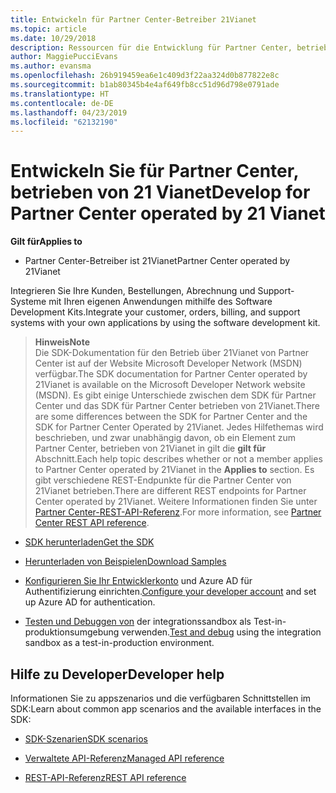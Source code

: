 ```yaml
---
title: Entwickeln für Partner Center-Betreiber 21Vianet
ms.topic: article
ms.date: 10/29/2018
description: Ressourcen für die Entwicklung für Partner Center, betrieben von 21Vianet
author: MaggiePucciEvans
ms.author: evansma
ms.openlocfilehash: 26b919459ea6e1c409d3f22aa324d0b877822e8c
ms.sourcegitcommit: b1ab80345b4e4af649fb8cc51d96d798e0791ade
ms.translationtype: HT
ms.contentlocale: de-DE
ms.lasthandoff: 04/23/2019
ms.locfileid: "62132190"
---
```

# <a name="develop-for-partner-center-operated-by-21-vianet"></a><span data-ttu-id="a2363-103">Entwickeln Sie für Partner Center, betrieben von 21 Vianet</span><span class="sxs-lookup"><span data-stu-id="a2363-103">Develop for Partner Center operated by 21 Vianet</span></span>

<span data-ttu-id="a2363-104">**Gilt für**</span><span class="sxs-lookup"><span data-stu-id="a2363-104">**Applies to**</span></span>

-   <span data-ttu-id="a2363-105">Partner Center-Betreiber ist 21Vianet</span><span class="sxs-lookup"><span data-stu-id="a2363-105">Partner Center operated by 21Vianet</span></span>


<span data-ttu-id="a2363-106">Integrieren Sie Ihre Kunden, Bestellungen, Abrechnung und Support-Systeme mit Ihren eigenen Anwendungen mithilfe des Software Development Kits.</span><span class="sxs-lookup"><span data-stu-id="a2363-106">Integrate your customer, orders, billing, and support systems with your own applications by using the software development kit.</span></span>

><span data-ttu-id="a2363-107">**Hinweis**</span><span class="sxs-lookup"><span data-stu-id="a2363-107">**Note**</span></span><br> <span data-ttu-id="a2363-108">Die SDK-Dokumentation für den Betrieb über 21Vianet von Partner Center ist auf der Website Microsoft Developer Network (MSDN) verfügbar.</span><span class="sxs-lookup"><span data-stu-id="a2363-108">The SDK documentation for Partner Center operated by 21Vianet is available on the Microsoft Developer Network website (MSDN).</span></span> <span data-ttu-id="a2363-109">Es gibt einige Unterschiede zwischen dem SDK für Partner Center und das SDK für Partner Center betrieben von 21Vianet.</span><span class="sxs-lookup"><span data-stu-id="a2363-109">There are some differences between the SDK for Partner Center and the SDK for Partner Center Operated by 21Vianet.</span></span>
<span data-ttu-id="a2363-110">Jedes Hilfethemas wird beschrieben, und zwar unabhängig davon, ob ein Element zum Partner Center, betrieben von 21Vianet in gilt die **gilt für** Abschnitt.</span><span class="sxs-lookup"><span data-stu-id="a2363-110">Each help topic describes whether or not a member applies to Partner Center operated by 21Vianet in the **Applies to** section.</span></span> <span data-ttu-id="a2363-111">Es gibt verschiedene REST-Endpunkte für die Partner Center von 21Vianet betrieben.</span><span class="sxs-lookup"><span data-stu-id="a2363-111">There are different REST endpoints for Partner Center operated by 21Vianet.</span></span> <span data-ttu-id="a2363-112">Weitere Informationen finden Sie unter [Partner Center-REST-API-Referenz](https://msdn.microsoft.com/en-us/library/partnercenter/mt667943.aspx).</span><span class="sxs-lookup"><span data-stu-id="a2363-112">For more information, see [Partner Center REST API reference](https://msdn.microsoft.com/en-us/library/partnercenter/mt667943.aspx).</span></span>


-   [<span data-ttu-id="a2363-113">SDK herunterladen</span><span class="sxs-lookup"><span data-stu-id="a2363-113">Get the SDK</span></span>](https://go.microsoft.com/fwlink/p/?LinkID=746681)

-   [<span data-ttu-id="a2363-114">Herunterladen von Beispielen</span><span class="sxs-lookup"><span data-stu-id="a2363-114">Download Samples</span></span>](https://msdn.microsoft.com/library/partnercenter/mt634711.aspx)

-   <span data-ttu-id="a2363-115">[Konfigurieren Sie Ihr Entwicklerkonto](https://msdn.microsoft.com/library/partnercenter/mt634709.aspx) und Azure AD für Authentifizierung einrichten.</span><span class="sxs-lookup"><span data-stu-id="a2363-115">[Configure your developer account](https://msdn.microsoft.com/library/partnercenter/mt634709.aspx) and set up Azure AD for authentication.</span></span> 

-   <span data-ttu-id="a2363-116">[Testen und Debuggen von](https://msdn.microsoft.com/library/partnercenter/mt634717.aspx) der integrationssandbox als Test-in-produktionsumgebung verwenden.</span><span class="sxs-lookup"><span data-stu-id="a2363-116">[Test and debug](https://msdn.microsoft.com/library/partnercenter/mt634717.aspx) using the integration sandbox as a test-in-production environment.</span></span>

## <a name="developer-help"></a><span data-ttu-id="a2363-117">Hilfe zu Developer</span><span class="sxs-lookup"><span data-stu-id="a2363-117">Developer help</span></span>
<span data-ttu-id="a2363-118">Informationen Sie zu appszenarios und die verfügbaren Schnittstellen im SDK:</span><span class="sxs-lookup"><span data-stu-id="a2363-118">Learn about common app scenarios and the available interfaces in the SDK:</span></span>

-   [<span data-ttu-id="a2363-119">SDK-Szenarien</span><span class="sxs-lookup"><span data-stu-id="a2363-119">SDK scenarios</span></span>](https://msdn.microsoft.com/library/partnercenter/mt634715.aspx)

-   [<span data-ttu-id="a2363-120">Verwaltete API-Referenz</span><span class="sxs-lookup"><span data-stu-id="a2363-120">Managed API reference</span></span>](https://msdn.microsoft.com/library/partnercenter/mt635943.aspx)

-   [<span data-ttu-id="a2363-121">REST-API-Referenz</span><span class="sxs-lookup"><span data-stu-id="a2363-121">REST API reference</span></span>](https://msdn.microsoft.com/library/partnercenter/mt667943.aspx)
